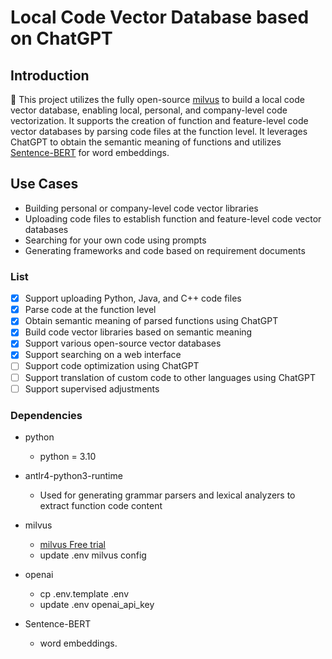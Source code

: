 # Local Code Vector Database based on ChatGPT

## Introduction

🤖️ This project utilizes the fully open-source [milvus](https://github.com/milvus-io/milvus) to build a local code vector database, 
enabling local, personal, and company-level code vectorization. 
It supports the creation of function and feature-level code vector databases by parsing code files at the function level. 
It leverages ChatGPT to obtain the semantic meaning of functions and utilizes [Sentence-BERT](https://mccormickml.com/2019/05/14/BERT-word-embeddings-tutorial/) for word embeddings.


## Use Cases
- Building personal or company-level code vector libraries
- Uploading code files to establish function and feature-level code vector databases
- Searching for your own code using prompts
- Generating frameworks and code based on requirement documents

### List
- [x] Support uploading Python, Java, and C++ code files
- [x] Parse code at the function level
- [x] Obtain semantic meaning of parsed functions using ChatGPT
- [x] Build code vector libraries based on semantic meaning
- [x] Support various open-source vector databases
- [x] Support searching on a web interface
- [ ] Support code optimization using ChatGPT
- [ ] Support translation of custom code to other languages using ChatGPT
- [ ] Support supervised adjustments

### Dependencies

- python 
  - python = 3.10

- antlr4-python3-runtime
  - Used for generating grammar parsers and lexical analyzers to extract function code content

- milvus 
  - [milvus Free trial](https://cloud.zilliz.com/login?redirect=/projects/MA==/databases)
  - update .env milvus config
- openai
  - cp .env.template .env 
  - update .env openai_api_key

- Sentence-BERT
  - word embeddings.